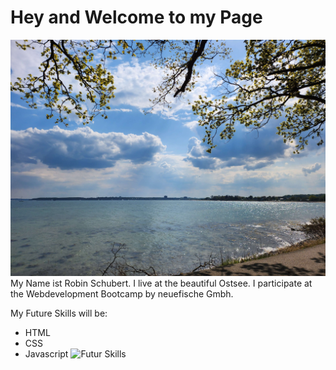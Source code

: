 # Hey and Welcome to my Page
![Starnde](Strande)
My Name ist Robin Schubert.
I live at the beautiful Ostsee.
I participate at the Webdevelopment Bootcamp by neuefische Gmbh.

My Future Skills will be:
- HTML
- CSS
- Javascript
![Futur Skills](https://user-images.githubusercontent.com/30186107/29488525-f55a69d0-84da-11e7-8a39-5476f663b5eb.png)
